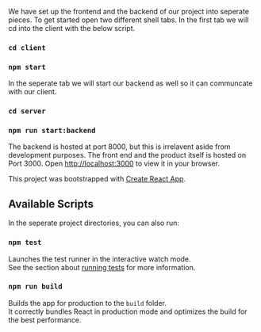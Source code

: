 We have set up the frontend and the backend of our project into seperate pieces. To get started open two different shell tabs. In the first tab we will cd into the client with the below script.

### `cd client`
### `npm start`

In the seperate tab we will start our backend as well so it can communcate with our client.

### `cd server` 
### `npm run start:backend` 

The backend is hosted at port 8000, but this is irrelavent aside from development purposes. The front end and the product itself is hosted on Port 3000. Open [http://localhost:3000](http://localhost:3000) to view it in your browser.


This project was bootstrapped with [Create React App](https://github.com/facebook/create-react-app).

## Available Scripts

In the seperate project directories, you can also run:

### `npm test`

Launches the test runner in the interactive watch mode.\
See the section about [running tests](https://facebook.github.io/create-react-app/docs/running-tests) for more information.

### `npm run build`

Builds the app for production to the `build` folder.\
It correctly bundles React in production mode and optimizes the build for the best performance.
